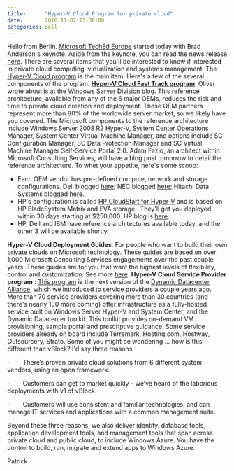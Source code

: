 ```yaml
---
title:      "Hyper-V Cloud Program for private cloud"
date:       2010-11-07 23:30:00
categories: dell
---
```

Hello from Berlin. [Microsoft TechEd Europe](http://www.msteched.com/) started today with Brad Anderson's keynote. Aside from the keynote, you can read the news release [here](http://www.microsoft.com/presspass/press/NewsArchive.mspx?cmbContentType=PressRelease). There are several items that you'll be interested to know if interested in private cloud computing, virtualization and systems management. The [Hyper-V Cloud program](http://www.microsoft.com/privatecloud) is the main item. Here's a few of the several components of the program. **[Hyper-V Cloud Fast Track program](http://www.microsoft.com/virtualization/en/us/hyperv-cloud-fasttrack.aspx)**. Oliver wrote about is at the [Windows Server Division blog](http://blogs.technet.com/b/windowsserver/archive/2010/11/08/hyper-v-cloud-fast-track.aspx). This reference architecture, available from any of the 6 major OEMs, reduces the risk and time to private cloud creation and deployment. These OEM partners represent more than 80% of the worldwide server market, so we likely have you covered. The Microsoft components to the reference architecture include Windows Server 2008 R2 Hyper-V, System Center Operations Manager, System Center Virtual Machine Manager, and options include SC Configuration Manager, SC Data Protection Manager and SC Virtual Machine Manager Self-Service Portal 2.0. Adam Fazio, an architect within Microsoft Consulting Services, will have a blog post tomorrow to detail the reference architecture. To whet your appetite, here's some scoop: 

  * Each OEM vendor has pre-defined compute, network and storage configurations. Dell blogged [here](http://en.community.dell.com/dell-blogs/enterprise/b/tech-center/archive/2010/11/08/architecting-the-dell-desktop-virtualization-solution-powered-by-microsoft-windows-server-2008-r2-sp1.aspx); NEC blogged [here](http://www.nectoday.com/index.php/straighttalk); Hitachi Data Systems blogged [here](http://blogs.hds.com/miki/2010/11/participation-hyper-v-cloud-fast-track.html).
  * HP's configuration is called [HP CloudStart for Hyper-V](http://www.hp.com/go/microsoft/hyperv/cloud) and is based on HP BladeSystem Matrix and EVA storage.  They'll get you deployed within 30 days starting at $250,000. HP blog is [here](http://h30507.www3.hp.com/t5/Converged-Infrastructure/Taking-practical-steps-to-the-cloud-with-HP-and-Microsoft-Part/ba-p/83055).
  * HP, Dell and IBM have reference architectures available today, and the other 3 will be available shortly. 

**Hyper-V Cloud Deployment Guides**. For people who want to build their own private clouds on Microsoft technology. These guides are based on over 1,000 Microsoft Consulting Services engagements over the past couple years. These guides are for you that want the highest levels of flexibility, control and customization. See more [here](http://www.microsoft.com/virtualization/en/us/private-cloud-get-started.aspx#Hyper-V-Cloud-Deployment-Guides). **Hyper-V Cloud Service Provider program** : [This program](http://www.microsoft.com/virtualization/en/us/hyperv-cloud-service-providers.aspx) is the next version of the [Dynamic Datacenter Alliance](http://www.microsoft.com/hosting/dynamicdatacenter/Alliance.html), which we introduced to service providers a couple years ago. More than 70 service providers covering more than 30 countries (and there's nearly 100 more coming) offer infrastructure as a fully-hosted service built on Windows Server Hyper-V and System Center, and the Dynamic Datacenter toolkit. This toolkit provides on-demand VM provisioning, sample portal and prescriptive guidance. Some service providers already on board include Terremark, Hosting.com, Hostway, Outsourcery, Strato. Some of you might be wondering ... how is this different than vBlock? I'd say three reasons: 

·        There’s proven private cloud solutions from 6 different system vendors, using an open framework.

·        Customers can get to market quickly – we’ve heard of the laborious deployments with v1 of vBlock. 

·        Customers will use consistent and familiar technologies, and can manage IT services and applications with a common management suite. 

Beyond these three reasons, we also deliver identity, database tools, application development tools, and management tools that span across private cloud and public cloud, to include Windows Azure. You have the control to build, run, migrate and extend apps to Windows Azure. 

Patrick
